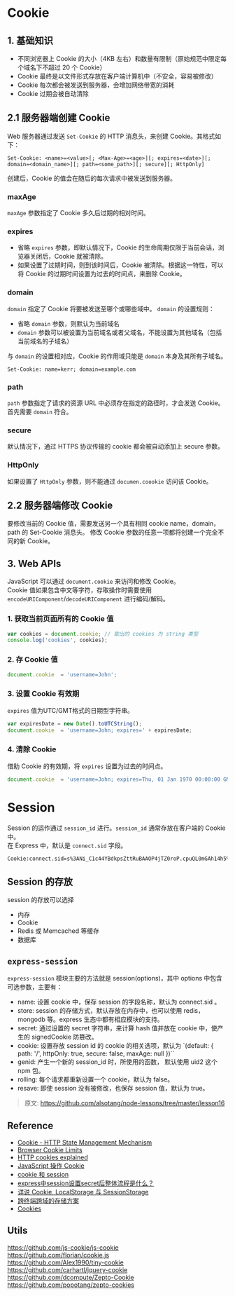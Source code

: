 # Cookie

## 1. 基础知识
- 不同浏览器上 Cookie 的大小（4KB 左右）和数量有限制（原始规范中限定每个域名下不超过 20 个 Cookie）
- Cookie 最终是以文件形式存放在客户端计算机中（不安全，容易被修改）
- Cookie 每次都会被发送到服务器，会增加网络带宽的消耗
- Cookie 过期会被自动清除

## 2.1 服务器端创建 Cookie
Web 服务器通过发送 `Set-Cookie` 的 HTTP 消息头，来创建 Cookie。其格式如下：
```
Set-Cookie: <name>=<value>[; <Max-Age>=<age>][; expires=<date>][; domain=<domain_name>][; path=<some_path>][; secure][; HttpOnly]
```
创建后，Cookie 的值会在随后的每次请求中被发送到服务器。

### maxAge
`maxAge` 参数指定了 Cookie 多久后过期的相对时间。

### expires
- 省略 `expires` 参数，即默认情况下，Cookie 的生命周期仅限于当前会话，浏览器关闭后，Cookie 就被清除。
- 如果设置了过期时间，则到该时间后，Cookie 被清除。根据这一特性，可以将 Cookie 的过期时间设置为过去的时间点，来删除 Cookie。

### domain
`domain` 指定了 Cookie 将要被发送至哪个或哪些域中。
`domain` 的设置规则：
- 省略 `domain` 参数，则默认为当前域名
- `domain` 参数可以被设置为当前域名或者父域名，不能设置为其他域名（包括当前域名的子域名）

与 `domain` 的设置相对应，Cookie 的作用域只能是 `domain` 本身及其所有子域名。

```
Set-Cookie: name=kerr; domain=example.com
```

### path
`path` 参数指定了请求的资源 URL 中必须存在指定的路径时，才会发送 Cookie。首先需要 `domain` 符合。

### secure
默认情况下，通过 HTTPS 协议传输的 cookie 都会被自动添加上 secure 参数。

### HttpOnly
如果设置了 `HttpOnly` 参数，则不能通过 `documen.coookie` 访问该 Cookie。

## 2.2 服务器端修改 Cookie
要修改当前的 Cookie 值，需要发送另一个具有相同 cookie name，domain，path 的 Set-Cookie 消息头。
修改 Cookie 参数的任意一项都将创建一个完全不同的新 Cookie。

## 3. Web APIs
JavaScript 可以通过 `document.cookie` 来访问和修改 Cookie。  
Cookie 值如果包含中文等字符，存取操作时需要使用 `encodeURIComponent`/`decodeURIComponent` 进行编码/解码。

### 1. 获取当前页面所有的 Cookie 值
```javascript
var cookies = document.cookie; // 取出的 cookies 为 string 类型
console.log('cookies', cookies);
```

### 2. 存 Cookie 值
```javascript
document.cookie  = 'username=John';
```

### 3. 设置 Cookie 有效期
`expires` 值为UTC/GMT格式的日期型字符串。
```javascript
var expiresDate = new Date().toUTCString();
document.cookie  = 'username=John; expires=' + expiresDate;
```

### 4. 清除 Cookie
借助 Cookie 的有效期，将 `expires` 设置为过去的时间点。
```javascript
document.cookie  = 'username=John; expires=Thu, 01 Jan 1970 00:00:00 GMT';
```

# Session
Session 的运作通过 `session_id` 进行。`session_id` 通常存放在客户端的 Cookie 中。  
在 Express 中，默认是 `connect.sid` 字段。

```
Cookie:connect.sid=s%3ANi_C1c44YBdkpsZttRuBAAOP4jTZ0roP.cpuQL0mGAh14h5%2FSKL5MxEBjg52H%2Bb%2FFA2MYK33IVV4
```

## Session 的存放
session 的存放可以选择
- 内存
- Cookie
- Redis 或 Memcached 等缓存
- 数据库

## `express-session`
`express-session` 模块主要的方法就是 session(options)，其中 options 中包含可选参数，主要有：
- name: 设置 cookie 中，保存 session 的字段名称，默认为 connect.sid 。
- store: session 的存储方式，默认存放在内存中，也可以使用 redis，mongodb 等。express 生态中都有相应模块的支持。
- secret: 通过设置的 secret 字符串，来计算 hash 值并放在 cookie 中，使产生的 signedCookie 防篡改。
- cookie: 设置存放 session id 的 cookie 的相关选项，默认为
  `(default: { path: '/', httpOnly: true, secure: false, maxAge: null })``
- genid: 产生一个新的 session_id 时，所使用的函数， 默认使用 uid2 这个 npm 包。
- rolling: 每个请求都重新设置一个 cookie，默认为 false。
- resave: 即使 session 没有被修改，也保存 session 值，默认为 true。
> 原文: https://github.com/alsotang/node-lessons/tree/master/lesson16

## Reference
- [Cookie - HTTP State Management Mechanism](https://tools.ietf.org/html/rfc6265)
- [Browser Cookie Limits](http://browsercookielimits.squawky.net/)
- [HTTP cookies explained](https://www.nczonline.net/blog/2009/05/05/http-cookies-explained/)
- [JavaScript 操作 Cookie](http://www.cnblogs.com/Darren_code/archive/2011/11/24/Cookie.html)
- [cookie 和 session](https://github.com/alsotang/node-lessons/tree/master/lesson16)
- [express中session设置secret后整体流程是什么？](https://cnodejs.org/topic/55c37de8b98f51142b367aba)
- [详说 Cookie, LocalStorage 与 SessionStorage](http://jerryzou.com/posts/cookie-and-web-storage/)
- [跨终端跨域的存储方案](https://github.com/luics/storage/wiki/Storage)
- [Cookies](http://www.quirksmode.org/js/cookies.html)

## Utils
https://github.com/js-cookie/js-cookie  
https://github.com/florian/cookie.js  
https://github.com/Alex1990/tiny-cookie  
https://github.com/carhartl/jquery-cookie  
https://github.com/dcompute/Zepto-Cookie  
https://github.com/popotang/zepto-cookies  
